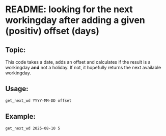# README: looking for the next workingday after adding a given (positiv) offset (days)

## Topic:

This code takes a date, adds an offset and calculates if the result 
is a workingday **and** not a holiday.
If not, it hopefully returns the next available workingday.

## Usage:

~~~sh
get_next_wd YYYY-MM-DD offset
~~~

## Example:

~~~sh
get_next_wd 2025-08-10 5
~~~

